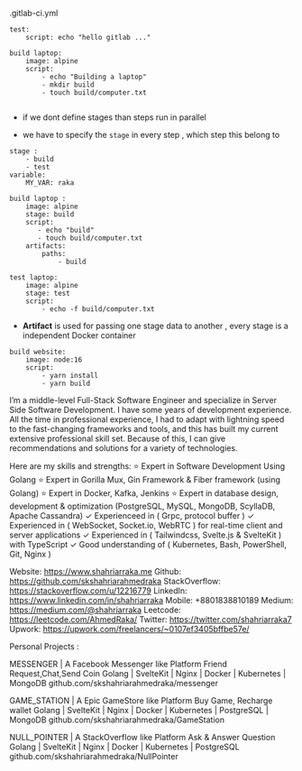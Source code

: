 



.gitlab-ci.yml

```
test:
    script: echo "hello gitlab ..."
```



```
build laptop:
    image: alpine 
    script: 
        - echo "Building a laptop"
        - mkdir build 
        - touch build/computer.txt
        
```



- if we dont define stages than steps run in parallel 

- we have to specify the `stage`  in every step , which step this belong to 



```
stage :
    - build 
    - test 
variable:
    MY_VAR: raka

build laptop :
    image: alpine 
    stage: build 
    script: 
       - echo "build"
       - touch build/computer.txt
    artifacts:
        paths:
            - build

test laptop:
    image: alpine 
    stage: test 
    script: 
        - echo -f build/computer.txt
```





- **Artifact**  is used for passing one stage data to another , every stage is a independent Docker container



```
build website:
    image: node:16
    script: 
        - yarn install 
        - yarn build
```



I’m a middle-level Full-Stack Software Engineer and specialize in Server Side Software Development. I have some years of development experience. All the time in professional experience, I had to adapt with lightning speed to the fast-changing frameworks and tools, and this has built my current extensive professional skill set. Because of this, I can give recommendations and solutions for a variety of technologies.

Here are my skills and strengths:
⭐️ Expert in Software Development Using Golang
⭐️ Expert in Gorilla Mux, Gin Framework & Fiber framework (using Golang)
⭐️ Expert in  Docker, Kafka, Jenkins 
⭐️ Expert in database design, development & optimization (PostgreSQL, MySQL, MongoDB, ScyllaDB, Apache Cassandra)
✓ Experienceed in ( Grpc, protocol buffer )
✓ Experienced in ( WebSocket, Socket.io, WebRTC ) for real-time client and server applications
✓ Experienced in ( Tailwindcss, Svelte.js & SvelteKit ) with  TypeScript
✓ Good understanding of ( Kubernetes, Bash, PowerShell, Git, Nginx )

Website: https://www.shahriarraka.me
Github: https://github.com/skshahriarahmedraka
StackOverflow: https://stackoverflow.com/u/12216779
LinkedIn: https://www.linkedin.com/in/shahriarraka
Mobile: +8801838810189
Medium: https://medium.com/@shahriarraka
Leetcode:  https://leetcode.com/AhmedRaka/
Twitter: https://twitter.com/shahriarraka7
Upwork: https://upwork.com/freelancers/~0107ef3405bffbe57e/

Personal Projects :

MESSENGER | A Facebook Messenger like Platform
Friend Request,Chat,Send Coin
Golang | SvelteKit | Nginx | Docker | Kubernetes | MongoDB
github.com/skshahriarahmedraka/messenger

GAME_STATION | A Epic GameStore like Platform
Buy Game, Recharge wallet
Golang | SvelteKit | Nginx | Docker | Kubernetes | PostgreSQL | MongoDB
github.com/skshahriarahmedraka/GameStation

NULL_POINTER | A StackOverflow like Platform
Ask & Answer Question
Golang | SvelteKit | Nginx | Docker | Kubernetes | PostgreSQL
github.com/skshahriarahmedraka/NullPointer












